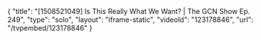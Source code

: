 {
    "title": "[1508521049] Is This Really What We Want? | The GCN Show Ep. 249",
    "type": "solo",
    "layout": "iframe-static",
    "videoId": "123178846",
    "url": "\/tvpembed\/123178846"
}